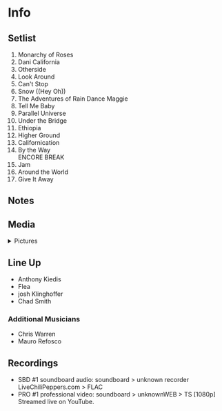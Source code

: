 # Info

## Setlist

1. Monarchy of Roses
2. Dani California
3. Otherside
4. Look Around
5. Can't Stop
6. Snow ((Hey Oh))
7. The Adventures of Rain Dance Maggie
8. Tell Me Baby
9. Parallel Universe
10. Under the Bridge
11. Ethiopia
12. Higher Ground
13. Californication
14. By the Way
<br> ENCORE BREAK
15. Jam
16. Around the World
17. Give It Away

## Notes

## Media 

<details>
  <summary>Pictures</summary>
  <!--<img alt="Setlist" title="Setlist" src="_.jpg" height="200" />-->
</details>

## Line Up

* Anthony Kiedis
* Flea
* josh Klinghoffer
* Chad Smith

### Additional Musicians

* Chris Warren  
* Mauro Refosco

## Recordings

* SBD #1 soundboard audio: soundboard > unknown recorder LiveChiliPeppers.com > FLAC
* PRO #1 professional video: soundboard > unknownWEB > TS [1080p] Streamed live on YouTube.
